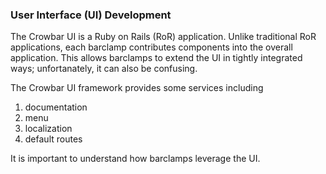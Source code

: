 ### User Interface (UI) Development

The Crowbar UI is a Ruby on Rails (RoR) application.  Unlike traditional RoR applications, each barclamp contributes components into the overall application.  This allows barclamps to extend the UI in tightly integrated ways; unfortanately, it can also be confusing.

The Crowbar UI framework provides some services including

1. documentation
1. menu
1. localization
1. default routes

It is important to understand how barclamps leverage the UI.  
